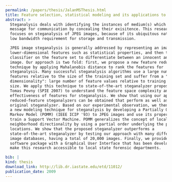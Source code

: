 ```yaml
---
permalink: /papers/thesis/JalanMSThesis.html
title: Feature selection, statistical modeling and its applications to universal JPEG steganalyzer
abstract: >
  Steganalysis deals with identifying the instances of medium(s) which carry a
  message for communication by concealing their exisitence. This research
  focuses on steganalysis of JPEG images, because of its ubiquitous nature and
  low bandwidth requirement for storage and transmission.

  JPEG image steganalysis is generally addressed by representing an image with
  lower-dimensional features such as statistical properties, and then training a
  classifier on the feature set to differentiate between an innocent and stego
  image. Our approach is two fold: first, we propose a new feature reduction
  technique by applying Mahalanobis distance to rank the features for
  steganalysis. Many successful steganalysis algorithms use a large number of
  features relative to the size of the training set and suffer from a "curse of
  dimensionality": large number of feature values relative to training data
  size. We apply this technique to state-of-the-art steganalyzer proposed by
  Tomas Pevny (SPIE 2007) to understand the feature space complexity and
  effectiveness of features for steganalysis. We show that using our approach,
  reduced-feature steganalyzers can be obtained that perform as well as the
  original steganalyzer. Based on our experimental observation, we then propose
  a new modeling technique for steganalysis by developing a Partially Ordered
  Markov Model (POMM) (IEEE ICIP '93) to JPEG images and use its properties to
  train a Support Vector Machine. POMM generalizes the concept of local
  neighborhood directionality by using a partial order underlying the pixel
  locations. We show that the proposed steganalyzer outperforms a
  state-of-the-art steganalyzer by testing our approach with many different
  image databases, having a total of 20,000 images. Finally, we provide a
  software package with a Graphical User Interface that has been developed to
  make this research accessible to local state forensic departments.

bib: |
kind: thesis
download_link: http://lib.dr.iastate.edu/etd/11012/
publication_date: 2009
---
```

